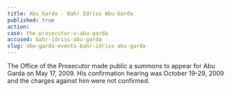 ```yaml
---
title: Abu Garda - Bahr Idriss Abu Garda
published: true
action:
case: the-prosecutor-v-abu-garda
accused: bahr-idriss-abu-garda
slug: abu-garda-events-bahr-idriss-abu-garda
---
```



The Office of the Prosecutor made public a summons to appear for Abu Garda on May 17, 2009. His confirmation hearing was October 19-29, 2009 and the charges against him were not confirmed.